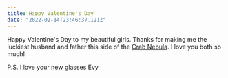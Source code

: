 ```yaml
---
title: Happy Valentine's Day
date: "2022-02-14T23:46:37.121Z"
---
```


Happy Valentine's Day to my beautiful girls. Thanks for making me the luckiest husband and father this side of the
[Crab Nebula](https://en.wikipedia.org/wiki/Crab_Nebula). I love you both so much!

P.S. I love your new glasses Evy
